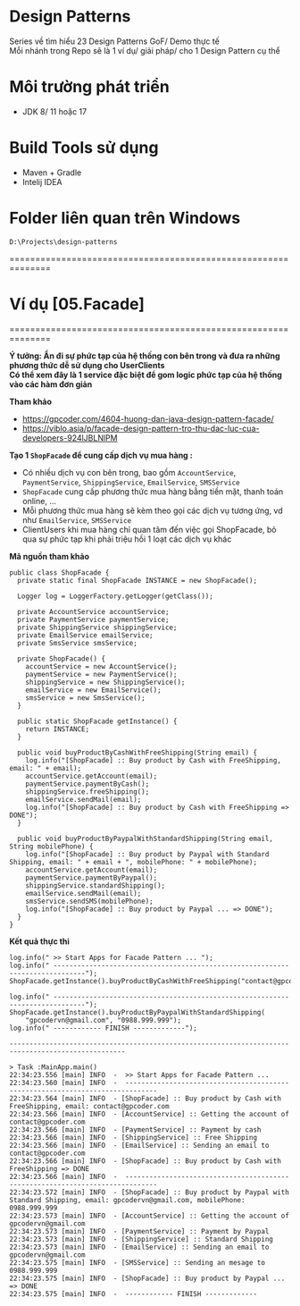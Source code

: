 # Design Patterns
Series về tìm hiểu 23 Design Patterns GoF/ Demo thực tế<br/>
Mỗi nhánh trong Repo sẽ là 1 ví dụ/ giải pháp/ cho 1 Design Pattern cụ thể<br/>

# Môi trường phát triển
- JDK 8/ 11 hoặc 17

# Build Tools sử dụng
- Maven + Gradle
- Intelij IDEA

# Folder liên quan trên Windows
```
D:\Projects\design-patterns
```

==============================================================

# Ví dụ [05.Facade]
==============================================================

**Ý tưởng: Ẩn đi sự phức tạp của hệ thống con bên trong và đưa ra những phương thức dễ sử dụng cho UserClients**<br/>
**Có thể xem đây là 1 service đặc biệt để gom logic phức tạp của hệ thống vào các hàm đơn giản**

**Tham khảo**
- https://gpcoder.com/4604-huong-dan-java-design-pattern-facade/
- https://viblo.asia/p/facade-design-pattern-tro-thu-dac-luc-cua-developers-924lJBLNlPM

**Tạo 1 `ShopFacade` để cung cấp dịch vụ mua hàng :**<br/>
- Có nhiều dịch vụ con bên trong, bao gồm `AccountService`, `PaymentService`, `ShippingService`, `EmailService`, `SMSService`
- `ShopFacade` cung cấp phương thức mua hàng bằng tiền mặt, thanh toán online, ...
- Mỗi phương thức mua hàng sẽ kèm theo gọi các dịch vụ tương ứng, vd như `EmailService`, `SMSService`
- ClientUsers khi mua hàng chỉ quan tâm đến việc gọi ShopFacade, bỏ qua sự phức tạp khi phải triệu hồi 1 loạt các dịch vụ khác

**Mã nguồn tham khảo**
```shell
public class ShopFacade {
  private static final ShopFacade INSTANCE = new ShopFacade();

  Logger log = LoggerFactory.getLogger(getClass());

  private AccountService accountService;
  private PaymentService paymentService;
  private ShippingService shippingService;
  private EmailService emailService;
  private SmsService smsService;

  private ShopFacade() {
    accountService = new AccountService();
    paymentService = new PaymentService();
    shippingService = new ShippingService();
    emailService = new EmailService();
    smsService = new SmsService();
  }

  public static ShopFacade getInstance() {
    return INSTANCE;
  }

  public void buyProductByCashWithFreeShipping(String email) {
    log.info("[ShopFacade] :: Buy product by Cash with FreeShipping, email: " + email);
    accountService.getAccount(email);
    paymentService.paymentByCash();
    shippingService.freeShipping();
    emailService.sendMail(email);
    log.info("[ShopFacade] :: Buy product by Cash with FreeShipping => DONE");
  }

  public void buyProductByPaypalWithStandardShipping(String email, String mobilePhone) {
    log.info("[ShopFacade] :: Buy product by Paypal with Standard Shipping, email: " + email + ", mobilePhone: " + mobilePhone);
    accountService.getAccount(email);
    paymentService.paymentByPaypal();
    shippingService.standardShipping();
    emailService.sendMail(email);
    smsService.sendSMS(mobilePhone);
    log.info("[ShopFacade] :: Buy product by Paypal ... => DONE");
  }
}
```

**Kết quả thực thi**
```shell
log.info(" >> Start Apps for Facade Pattern ... ");
log.info(" ------------------------------------------------------------------------------");
ShopFacade.getInstance().buyProductByCashWithFreeShipping("contact@gpcoder.com");

log.info(" ------------------------------------------------------------------------------");
ShopFacade.getInstance().buyProductByPaypalWithStandardShipping(
    "gpcodervn@gmail.com", "0988.999.999");
log.info(" ------------ FINISH -------------");

---------------------------------------------------------------------------------------------------

> Task :MainApp.main()
22:34:23.556 [main] INFO  -  >> Start Apps for Facade Pattern ... 
22:34:23.560 [main] INFO  -  ------------------------------------------------------------------------------
22:34:23.564 [main] INFO  - [ShopFacade] :: Buy product by Cash with FreeShipping, email: contact@gpcoder.com
22:34:23.566 [main] INFO  - [AccountService] :: Getting the account of contact@gpcoder.com
22:34:23.566 [main] INFO  - [PaymentService] :: Payment by cash
22:34:23.566 [main] INFO  - [ShippingService] :: Free Shipping
22:34:23.566 [main] INFO  - [EmailService] :: Sending an email to contact@gpcoder.com
22:34:23.566 [main] INFO  - [ShopFacade] :: Buy product by Cash with FreeShipping => DONE
22:34:23.566 [main] INFO  -  ------------------------------------------------------------------------------
22:34:23.572 [main] INFO  - [ShopFacade] :: Buy product by Paypal with Standard Shipping, email: gpcodervn@gmail.com, mobilePhone: 0988.999.999
22:34:23.573 [main] INFO  - [AccountService] :: Getting the account of gpcodervn@gmail.com
22:34:23.573 [main] INFO  - [PaymentService] :: Payment by Paypal
22:34:23.573 [main] INFO  - [ShippingService] :: Standard Shipping
22:34:23.573 [main] INFO  - [EmailService] :: Sending an email to gpcodervn@gmail.com
22:34:23.575 [main] INFO  - [SMSService] :: Sending an mesage to 0988.999.999
22:34:23.575 [main] INFO  - [ShopFacade] :: Buy product by Paypal ... => DONE
22:34:23.575 [main] INFO  -  ------------ FINISH -------------

```
